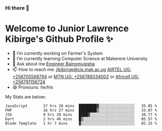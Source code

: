 ### Hi there 👋 
# Welcome to Junior Lawrence Kibirge's Github Profile ✨
 
<!--
**juniorkibirige/juniorkibirige** is a ✨ _special_ ✨ repository because its `README.md` (this file) appears on your GitHub profile.

Here are some ideas to get you started:

- 🔭 I’m currently working on ...
- 🌱 I’m currently learning ...
- 👯 I’m looking to collaborate on ...
- 🤔 I’m looking for help with ...
- 💬 Ask me about ...
- 📫 How to reach me: ...
- 😄 Pronouns: ...
- ⚡ Fun fact: ...
-->
- 🔭 I’m currently working on Farmer's System
- 🌱 I’m currently learning Computer Science at Makerere University
- 💬 Ask about me [Engineer Bainomugisha](mailto:baino@mak.ac.ug)
- 📫 How to reach me: [jlkibirige@cis.mak.ac.ug](mailto:jlkibirige@cis.mak.ac.ug) [AIRTEL UG: +256705568794](tel:+256705568794) or [MTN UG: +256789334002](tel:+256789334002) or [Africell UG: +256791156724](tel:+256791156724)
- 😄 Pronouns: he/his

My Stats are below:

<!--START_SECTION:waka-->
```text
JavaScript       17 hrs 26 mins  ████████▓░░░░░░░░░░░░░░░░   35.05 % 
PHP              16 hrs 27 mins  ████████▒░░░░░░░░░░░░░░░░   33.07 % 
JSX              9 hrs 20 mins   ████▓░░░░░░░░░░░░░░░░░░░░   18.77 % 
Dart             2 hrs 46 mins   █▒░░░░░░░░░░░░░░░░░░░░░░░   05.57 % 
Blade Template   1 hr 7 mins     ▓░░░░░░░░░░░░░░░░░░░░░░░░   02.25 % 
```
<!--END_SECTION:waka-->
